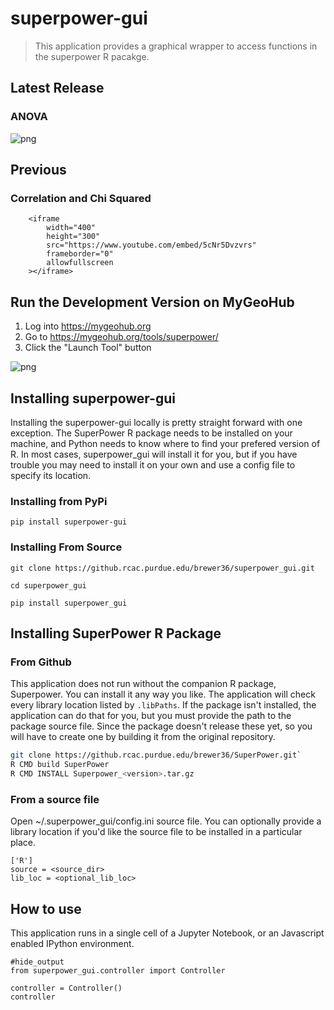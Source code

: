 
# superpower-gui
> This application provides a graphical wrapper to access functions in the superpower R pacakge.


## Latest Release
### ANOVA




![png](docs/images/output_1_0.png)



## Previous
### Correlation and Chi Squared



        <iframe
            width="400"
            height="300"
            src="https://www.youtube.com/embed/5cNr5Dvzvrs"
            frameborder="0"
            allowfullscreen
        ></iframe>
        


## Run the Development Version on MyGeoHub

1. Log into https://mygeohub.org
2. Go to https://mygeohub.org/tools/superpower/
3. Click the "Launch Tool" button


![png](docs/images/output_6_0.png)


## Installing superpower-gui

Installing the superpower-gui locally is pretty straight forward with one exception. The SuperPower R package needs to be installed on your machine, and Python needs to know where to find your prefered version of R. In most cases, superpower_gui will install it for you, but if you have trouble you may need to install it on your own and use a config file to specify its location.

### Installing from PyPi

`pip install superpower-gui`

### Installing From Source

`git clone https://github.rcac.purdue.edu/brewer36/superpower_gui.git`

`cd superpower_gui`

`pip install superpower_gui`

## Installing SuperPower R Package

### From Github

This application does not run without the companion R package, Superpower. You can install it any way you like. The application will check every library location listed by `.libPaths`. If the package isn't installed, the application can do that for you, but you must provide the path to the package source file. Since the package doesn't release these yet, so you will have to create one by building it from the original repository.

```bash
git clone https://github.rcac.purdue.edu/brewer36/SuperPower.git`
R CMD build SuperPower
R CMD INSTALL Superpower_<version>.tar.gz
```

### From a source file

Open ~/.superpower_gui/config.ini source file. You can optionally provide a library location if you'd like the source file to be installed in a particular place.

```
['R']
source = <source_dir>
lib_loc = <optional_lib_loc>
```

## How to use

This application runs in a single cell of a Jupyter Notebook, or an Javascript enabled IPython environment.

```
#hide_output
from superpower_gui.controller import Controller

controller = Controller()
controller
```
